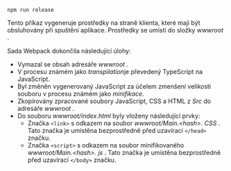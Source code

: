 ```console
npm run release
```

Tento příkaz vygeneruje prostředky na straně klienta, které mají být obsluhovány při spuštění aplikace. Prostředky se umístí do složky *wwwroot* .

Sada Webpack dokončila následující úlohy:

* Vymazal se obsah adresáře *wwwroot* .
* V procesu známém jako *transpilation*je převedený TypeScript na JavaScript.
* Byl změněn vygenerovaný JavaScript za účelem zmenšení velikosti souboru v procesu známém jako *minifikace*.
* Zkopírovány zpracované soubory JavaScript, CSS a HTML z *Src* do adresáře *wwwroot* .
* Do souboru *wwwroot/index.html* byly vloženy následující prvky:
  * Značka `<link>` s odkazem na soubor *wwwroot/Main.\<hash\>. CSS* . Tato značka je umístěna bezprostředně před uzavírací `</head>` značku.
  * Značka `<script>` s odkazem na soubor minifikovaného *wwwroot/Main.\<hash\>. js* . Tato značka je umístěna bezprostředně před uzavírací `</body>` značku.